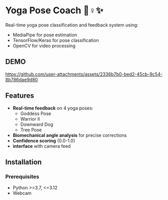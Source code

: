 # Yoga Pose Coach 🧘♀️✨

Real-time yoga pose classification and feedback system using:
- MediaPipe for pose estimation
- TensorFlow/Keras for pose classification
- OpenCV for video processing

## DEMO

https://github.com/user-attachments/assets/2336b7b0-bed2-45cb-9c54-8b786dae9d80





## Features
- **Real-time feedback** on 4 yoga poses:
  - Goddess Pose 
  - Warrior II 
  - Downward Dog 
  - Tree Pose 
- **Biomechanical angle analysis** for precise corrections
- **Confidence scoring** (0.0-1.0)
- **interface** with camera feed

## Installation

### Prerequisites
- Python >=3.7, <=3.12
- Webcam
